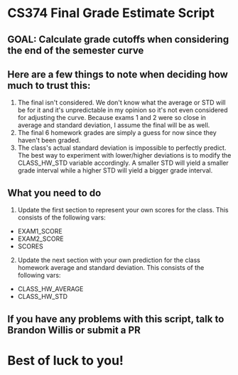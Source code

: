 # CS374 Final Grade Estimate Script

## GOAL: Calculate grade cutoffs when considering the end of the semester curve
## Here are a few things to note when deciding how much to trust this:
1. The final isn't considered. We don't know what the average or STD will be for it and it's unpredictable in my opinion so it's not even considered for adjusting the curve. Because exams 1 and 2 were so close in average and standard deviation, I assume the final will be as well.
2. The final 6 homework grades are simply a guess for now since they haven't been graded.
3. The class's actual standard deviation is impossible to perfectly predict. The best way to experiment with lower/higher deviations is to modify the CLASS_HW_STD variable accordingly. A smaller STD will yield a smaller grade interval while a higher STD will yield a bigger grade interval.

## What you need to do
1. Update the first section to represent your own scores for the class. This consists of the following vars:
  - EXAM1_SCORE
  - EXAM2_SCORE
  - SCORES
2. Update the next section with your own prediction for the class homework average and standard deviation. This consists of the following vars:
  - CLASS_HW_AVERAGE
  - CLASS_HW_STD
  
  
## If you have any problems with this script, talk to Brandon Willis or submit a PR

# Best of luck to you!
